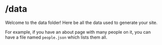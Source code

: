 # /data

Welcome to the data folder! Here be all the data used to generate your site.


For example, if you have an about page with many people on it, you can have a file named `people.json` which lists them all.
